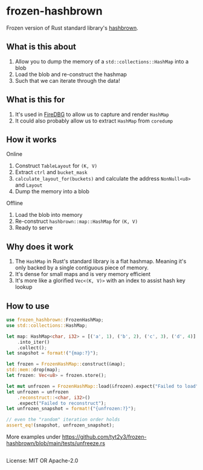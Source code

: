 # frozen-hashbrown

Frozen version of Rust standard library's [hashbrown](https://github.com/rust-lang/hashbrown).

## What is this about

1. Allow you to dump the memory of a `std::collections::HashMap` into a blob
2. Load the blob and re-construct the hashmap
3. Such that we can iterate through the data!

## What is this for

1. It's used in [FireDBG](https://firedbg.sea-ql.org/) to allow us to capture and render `HashMap`
2. It could also probably allow us to extract `HashMap` from `coredump`

## How it works

Online

1. Construct `TableLayout` for `(K, V)`
2. Extract `ctrl` and `bucket_mask`
3. `calculate_layout_for(buckets)` and calculate the address `NonNull<u8>` and `Layout`
4. Dump the memory into a blob

Offline

1. Load the blob into memory
2. Re-construct `hashbrown::map::HashMap` for `(K, V)`
3. Ready to serve

## Why does it work

1. The `HashMap` in Rust's standard library is a flat hashmap. Meaning it's only backed by a single contiguous piece of memory.
2. It's dense for small maps and is very memory efficient
3. It's more like a glorified `Vec<(K, V)>` with an index to assist hash key lookup

## How to use

```rust
use frozen_hashbrown::FrozenHashMap;
use std::collections::HashMap;

let map: HashMap<char, i32> = [('a', 1), ('b', 2), ('c', 3), ('d', 4)]
    .into_iter()
    .collect();
let snapshot = format!("{map:?}");

let frozen = FrozenHashMap::construct(&map);
std::mem::drop(map);
let frozen: Vec<u8> = frozen.store();

let mut unfrozen = FrozenHashMap::load(&frozen).expect("Failed to load");
let unfrozen = unfrozen
    .reconstruct::<char, i32>()
    .expect("Failed to reconstruct");
let unfrozen_snapshot = format!("{unfrozen:?}");

// even the "random" iteration order holds
assert_eq!(snapshot, unfrozen_snapshot);
```

More examples under https://github.com/tyt2y3/frozen-hashbrown/blob/main/tests/unfreeze.rs

##

License: MIT OR Apache-2.0
